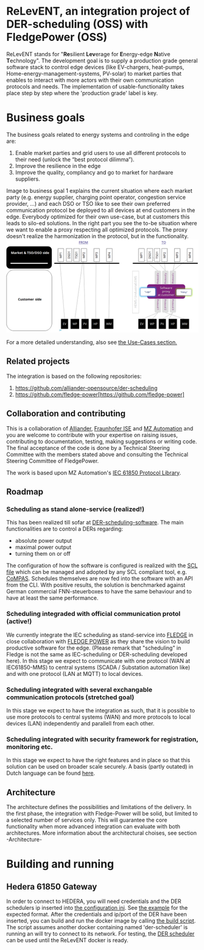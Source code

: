 # ReLevENT, an integration project of DER-scheduling (OSS) with FledgePower (OSS)
ReLevENT stands for "**Re**silient **Lev**erage for **E**nergy-edge **N**ative **T**echnology".
The development goal is to supply a production grade general software stack to control edge devices (like EV-chargers, heat-pumps, Home-energy-management-systems, PV-solar) to market parties that enables to interact with more actors with their own communication protocols and needs. The implementation of usable-functionality takes place step by step where the 'production grade' label is key.

# Business goals
The business goals related to energy systems and controling in the edge are:
1. Enable market parties and grid users to use all different protocols to their need (unlock the “best protocol dilimma”).
2. Improve the resilience in the edge
3. Improve the quality, compliancy and go to market for hardware suppliers.

Image to business goal 1 explains the current situation where each market party (e.g. energy supplier, charging point operator, congestion service provider, ...) and each DSO or TSO like to see their own preferred communication protocol be deployed to all devices at end customers in the edge. Everybody optimized for their own use-case, but at customers this leads to silo-ed solutions. In the right part you see the to-be situation where we want to enable a proxy respecting all optimized protocols. The proxy doesn't realize the harmonization in the protocol, but in the functionality.
![image](images/ReLevENT_From-To.png)

For a more detailed understanding, also see [the Use-Cases section.](./usecases/)

## Related projects
The integration is based on the following repositories:
1. https://github.com/alliander-opensource/der-scheduling
2. https://github.com/fledge-power[https://github.com/fledge-power]

## Collaboration and contributing
This is a collaboration of [Alliander](alliander.com), [Fraunhofer ISE](https://www.ise.fraunhofer.de/) and [MZ Automation](https://www.mz-automation.de) and you are welcome to contribute with your expertise on raising issues, contributing to documentation, testing, making suggestions or writing code. The final acceptance of the code is done by a Technical Steering Committee with the members stated above and consulting the Technical Steering Committee of FledgePower.

The work is based upon MZ Automation's [IEC 61850 Protocol Library](https://www.mz-automation.de/communication-protocols/iec-61850-protocol-library/).

## Roadmap
### Scheduling as stand alone-service (realized!)
This has been realized till sofar at [DER-scheduling-software](https://github.com/alliander-opensource/der-scheduling). The main functionalities are to control a DERs regarding:
- absolute power output
- maximal power output
- turning them on or off

The configuration of how the software is configured is realized with the [SCL file](https://github.com/alliander-opensource/der-scheduling/blob/main/models/der_scheduler.cid) which can be managed and adopted by any SCL compliant tool, e.g. [CoMPAS](https://github.com/com-pas). Schedules themselves are now fed into the software with an API from the CLI.
With positive results, the solution is benchmarked against German commercial FNN-steuerboxes to have the same behaviour and to have at least the same performance.

### Scheduling integraded with official communication protol (active!)
We currently integrate the IEC scheduling as stand-service into [FLEDGE](https://www.lfedge.org/projects/fledge/) in close collaboration with [FLEDGE POWER](https://lfenergy.org/projects/fledgepower/) as they share the vision to build productive software for the edge. (Please remark that "scheduling" in Fledge is not the same as IEC-scheduling or DER-scheduling developed here). In this stage we expect to communicate with one protocol (WAN at IEC61850-MMS) to central systems (SCADA / Substation automation like) and with one protocol (LAN at MQTT) to local devices.

### Scheduling integrated with several exchangable communication protocols (stretched goal)
In this stage we expect to have the integration as such, that it is possible to use more protocols to central systems (WAN) and more protocols to local devices (LAN) independently and parallell from each other.

### Scheduling integrated with security framework for registration, monitoring etc.
In this stage we expect to have the right features and in place so that this solution can be used on broader scale securely. A basis (partly outated) in Dutch language can be found [here](https://alliander.gitbook.io/interfacespecificatie-elektriciteit-productie-eenh/bijlage_3_gemaakte_keuzes_en_toelichting). 

## Architecture
The architecture defines the possibilities and limitations of the delivery.
In the first phase, the integration with Fledge-Power will be solid, but limited to a selected number of services only. This will guarantee the core functionality when more advanced integration can evaluate with both architectures.
More information about the architectural choises, see section -Architecture-

# Building and running

## Hedera 61850 Gateway
In order to connect to HEDERA, you will need credentials and the DER schedulers ip inserted into [the configuration ini](hedera-61850-gateway/docker-image/hedera-interface.ini). See [the example](hedera-61850-gateway/docker-image/example-hedera-interface.ini) for the expected format.
After the credentials and ip/port of the DER have been inserted, you can build and run the docker image by calling [the build script](hedera-61850-gateway/create-docker-and-run.sh).
The script assumes another docker containing named 'der-scheduler' is running an will try to connect to its network. For testing, the [DER scheduler](https://github.com/alliander-opensource/der-scheduling/tree/docker#docker-build) can be used until the ReLevENT docker is ready.

